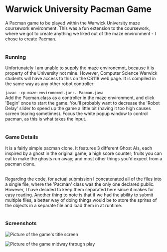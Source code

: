 # Warwick University Pacman Game
A Pacman game to be played within the Warwick University maze coursework environment. This was a fun extension to the coursework, where we got to create anything we liked out of the maze environment - I chose to create Pacman.<br>
<br>
### Running
Unfortunately I am unable to supply the maze environemnt, because it is property of the University not mine. However, Computer Science Warwick students will have access to this on the CS118 web page. It is compiled in the same way as any other robot controller:<br>

```javac -cp maze-environemnt.jar:. Pacman.java```
<br>
Add the Pacman.class as a controller in the maze environment, and click 'Begin' once to start the game. You'll probably want to decrease the 'Robot Delay' slider to speed up the game a little bit (having it too high causes screen tearing sometimes). Focus the white popup window to control pacman, as this is what takes the input.<br><br>

### Game Details
It is a fairly simple pacman clone. It features 3 different Ghost AIs, each inspired by a ghost in the original game; a high score counter; fruits you can eat to make the ghosts run away; and most other things you'd expect from a pacman clone.<br><br>

Regarding the code, for actual submission I concatenated all of the files into a single file, where the 'Pacman' class was the only one declared public. However, I have decided to keep them separated here since it makes for easy reading. Another thing to note is that if we had the ability to submit multiple files, a better way of doing things would be to store the sprites of the objects in a separate file and load them in at runtime.<br><br>

### Screenshots

![Picture of the game's title screen](Screenshots/TitleScreen.png)

![Picture of the game midway through play](Screenshots/PlayScreen.png)

